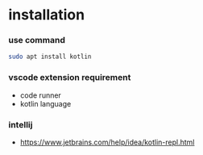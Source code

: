 # installation

### use command

```bash
sudo apt install kotlin
```

### vscode extension requirement

* code runner
* kotlin language

### intellij 

* https://www.jetbrains.com/help/idea/kotlin-repl.html
